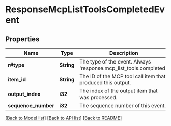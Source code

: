 # ResponseMcpListToolsCompletedEvent

## Properties

Name | Type | Description | Notes
------------ | ------------- | ------------- | -------------
**r#type** | **String** | The type of the event. Always 'response.mcp_list_tools.completed'. | 
**item_id** | **String** | The ID of the MCP tool call item that produced this output. | 
**output_index** | **i32** | The index of the output item that was processed. | 
**sequence_number** | **i32** | The sequence number of this event. | 

[[Back to Model list]](../README.md#documentation-for-models) [[Back to API list]](../README.md#documentation-for-api-endpoints) [[Back to README]](../README.md)


